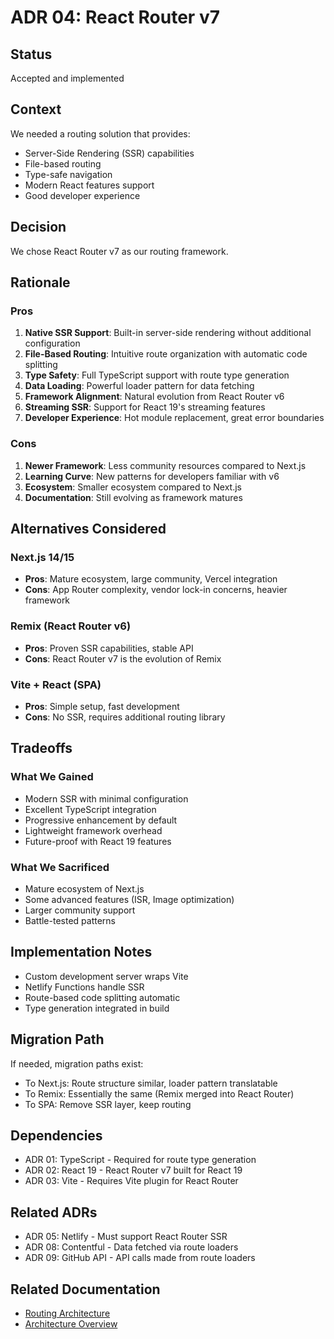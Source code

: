 # ADR 04: React Router v7

## Status

Accepted and implemented

## Context

We needed a routing solution that provides:

- Server-Side Rendering (SSR) capabilities
- File-based routing
- Type-safe navigation
- Modern React features support
- Good developer experience

## Decision

We chose React Router v7 as our routing framework.

## Rationale

### Pros

1. **Native SSR Support**: Built-in server-side rendering without additional
   configuration
2. **File-Based Routing**: Intuitive route organization with automatic code
   splitting
3. **Type Safety**: Full TypeScript support with route type generation
4. **Data Loading**: Powerful loader pattern for data fetching
5. **Framework Alignment**: Natural evolution from React Router v6
6. **Streaming SSR**: Support for React 19's streaming features
7. **Developer Experience**: Hot module replacement, great error boundaries

### Cons

1. **Newer Framework**: Less community resources compared to Next.js
2. **Learning Curve**: New patterns for developers familiar with v6
3. **Ecosystem**: Smaller ecosystem compared to Next.js
4. **Documentation**: Still evolving as framework matures

## Alternatives Considered

### Next.js 14/15

- **Pros**: Mature ecosystem, large community, Vercel integration
- **Cons**: App Router complexity, vendor lock-in concerns, heavier framework

### Remix (React Router v6)

- **Pros**: Proven SSR capabilities, stable API
- **Cons**: React Router v7 is the evolution of Remix

### Vite + React (SPA)

- **Pros**: Simple setup, fast development
- **Cons**: No SSR, requires additional routing library

## Tradeoffs

### What We Gained

- Modern SSR with minimal configuration
- Excellent TypeScript integration
- Progressive enhancement by default
- Lightweight framework overhead
- Future-proof with React 19 features

### What We Sacrificed

- Mature ecosystem of Next.js
- Some advanced features (ISR, Image optimization)
- Larger community support
- Battle-tested patterns

## Implementation Notes

- Custom development server wraps Vite
- Netlify Functions handle SSR
- Route-based code splitting automatic
- Type generation integrated in build

## Migration Path

If needed, migration paths exist:

- To Next.js: Route structure similar, loader pattern translatable
- To Remix: Essentially the same (Remix merged into React Router)
- To SPA: Remove SSR layer, keep routing

## Dependencies

- ADR 01: TypeScript - Required for route type generation
- ADR 02: React 19 - React Router v7 built for React 19
- ADR 03: Vite - Requires Vite plugin for React Router

## Related ADRs

- ADR 05: Netlify - Must support React Router SSR
- ADR 08: Contentful - Data fetched via route loaders
- ADR 09: GitHub API - API calls made from route loaders

## Related Documentation

- [Routing Architecture](../architecture/routing.md)
- [Architecture Overview](../architecture/overview.md)
